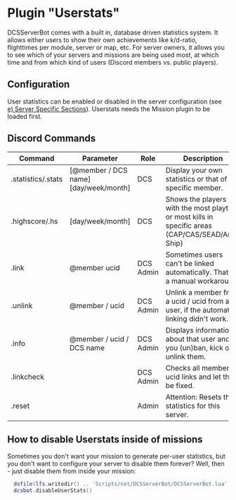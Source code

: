 # Plugin "Userstats"
DCSServerBot comes with a built in, database driven statistics system. It allows either users to show their own achievements like k/d-ratio, flighttimes per module, server or map, etc.
For server owners, it allows you to see which of your servers and missions are being used most, at which time and from which kind of users (Discord members vs. public players).

## Configuration
User statistics can be enabled or disabled in the server configuration (see [e) Server Specific Sections](../../README.md)).
Userstats needs the Mission plugin to be loaded first.

## Discord Commands

| Command            | Parameter                             | Role      | Description                                                                                       |
|--------------------|---------------------------------------|-----------|---------------------------------------------------------------------------------------------------|
| .statistics/.stats | [@member / DCS name] [day/week/month] | DCS       | Display your own statistics or that of a specific member.                                         |
| .highscore/.hs     | [day/week/month]                      | DCS       | Shows the players with the most playtime or most kills in specific areas (CAP/CAS/SEAD/Anti-Ship) |
| .link              | @member ucid                          | DCS Admin | Sometimes users can't be linked automatically. That is a manual workaround.                       |
| .unlink            | @member / ucid                        | DCS Admin | Unlink a member from a ucid / ucid from a user, if the automatic linking didn't work.             |
 | .info              | @member / ucid / DCS name             | DCS Admin | Displays information about that user and let you (un)ban, kick or unlink them.                    |  
 | .linkcheck         |                                       | DCS Admin | Checks all member : ucid links and let them be fixed.                                             |
| .reset             |                                       | Admin     | Attention: Resets the statistics for this server.                                                 |

## How to disable Userstats inside of missions
Sometimes you don't want your mission to generate per-user statistics, but you don't want to configure your server to disable them forever?
Well, then - just disable them from inside your mission:
```lua
  dofile(lfs.writedir() .. 'Scripts/net/DCSServerBot/DCSServerBot.lua')
  dcsbot.disableUserStats()
```
